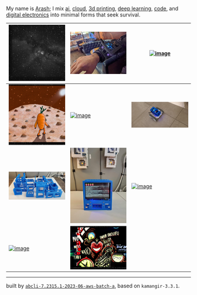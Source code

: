 My name is [Arash](http://kamangir.net/); I mix [ai](https://github.com/kamangir/openai), [cloud](https://github.com/kamangir/awesome-bash-cli), [3d printing](https://github.com/kamangir/ferfereh), [deep learning](https://github.com/kamangir/blue-rvr), [code](https://github.com/kamangir/blue-eye), and [digital electronics](https://github.com/kamangir/blue-bracket) into minimal forms that seek survival.


| [![image](https://github.com/kamangir/hubble/raw/main/assets/u4ge0106r_d0f.jpg)](https://github.com/kamangir/hubble) | [![image](https://github.com/kamangir/blue-bracket/raw/main/images/dec82-6.jpg)](https://github.com/kamangir/dec82) | [![image](https://user-images.githubusercontent.com/1007567/221448494-d57e08c1-625b-499e-a576-81894f112d6a.jpg)](https://github.com/kamangir/ferfereh) |
| --- | --- | --- |
| [![image](https://github.com/kamangir/openai/raw/main/assets/carrot.png)](https://github.com/kamangir/openai) | [![image](https://user-images.githubusercontent.com/1007567/196573547-b1c71b3b-7fac-4d2c-bba0-a87b063830da.png)](https://github.com/kamangir/Vancouver-Watching) | [![image](https://github.com/kamangir/blue-rvr/raw/master/abcli/assets/marquee.jpeg)](https://github.com/kamangir/blue-rvr) |
| [![image](https://github.com/kamangir/blue-bracket/raw/main/images/marquee.jpg)](https://github.com/kamangir/blue-bracket) | [![image](https://github.com/kamangir/blue-bracket/raw/main/images/blue3-1.jpg)](https://github.com/kamangir/blue-sbc) | [![image](https://github.com/kamangir/AI-ART/raw/main/blue-stability/blue_stability.gif)](https://github.com/kamangir/blue-stability) |
| [![image](https://camo.githubusercontent.com/b8a919b69fe6b8b31dacab8ff8997a8bd43c9fe1c0650eceefa839c150d91831/68747470733a2f2f6b616d616e6769722d7075626c69632e73332e63612d63656e7472616c2d312e616d617a6f6e6177732e636f6d2f43616e616469616e735f7631312e676966)](https://github.com/kamangir/Kanata) | [![image](https://github.com/kamangir/openai/raw/main/assets/DALL-E.png?raw=1)](https://github.com/kamangir/aiart) |  |

---
built by [`abcli-7.2315.1-2023-06-aws-batch-a`](https://github.com/kamangir/awesome-bash-cli), based on `kamangir-3.3.1`.
